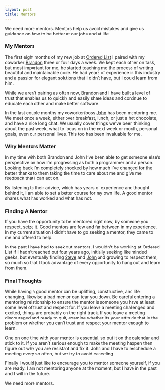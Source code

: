```yaml
---
layout: post
title: Mentors
---
```


We need more mentors. Mentors help us avoid mistakes and give us
guidance on how to be better at our jobs and at life.

### My Mentors

The first eight months of my new job at [Ordered
List](http://orderedlist.com) I paired with my coworker
[Brandon](http://twitter.com/bkeepers) three or four days a week. We
kept each other on task, but most important for me, he started teaching
me the process of writing beautiful and maintainable code. He had years
of experience in this industry and a passion for elegant solutions that
I didn’t have, but I could learn from him.

While we aren’t pairing as often now, Brandon and I have built a level
of trust that enables us to quickly and easily share ideas and continue
to educate each other and make better software.

In the last couple months my coworker/boss
[John](http://twitter.com/jnunemaker) has been mentoring me. We meet
once a week, either over breakfast, lunch, or just a hot chocolate, and
have a nice long chat. We usually cover things we’ve been thinking about
the past week, what to focus on in the next week or month, personal
goals, even our personal lives. This too has been invaluable for me.

### Why Mentors Matter

In my time with both Brandon and John I’ve been able to get someone
else’s perspective on how I’m progressing as both a programmer and a
person. Looking back I’m completely shocked by how much I’ve changed for
the better thanks to them taking the time to care about me and give me
feedback that I can act on.

By listening to their advice, which has years of experience and thought
behind it, I am able to set a better course for my own life. A good
mentor shares what has worked and what has not.

### Finding A Mentor

If you have the opportunity to be mentored right now, by someone you
respect, seize it. Good mentors are few and far between in my
experience. In my current situation I didn’t have to go seeking a
mentor, they came to me and offered to help.

In the past I have had to seek out mentors. I wouldn’t be working at
Ordered List if I hadn’t reached out four years ago, initially seeking
like minded geeks, but eventually finding
[Steve](http://twitter.com/orderedlist) and
[John](http://twitter.com/jnunemaker) and growing to respect them, so
much so that I took advantage of every opportunity to hang out and learn
from them.

### Final Thoughts

While having a good mentor can be uplifting, constructive, and life
changing, likewise a bad mentor can tear you down. Be careful entering a
mentoring relationship to ensure the mentor is someone you have at least
some level of trust and respect for. If you leave a meeting challenged
and excited, things are probably on the right track. If you leave a
meeting discouraged and ready to quit, examine whether its your attitude
that is the problem or whether you can’t trust and respect your mentor
enough to learn.

One on one time with your mentor is essential, so put it on the calendar
and stick to it. If you aren’t serious enough to make the meeting happen
then figure out why you are resistant and fix it. John and I have to
reschedule a meeting every so often, but we try to avoid canceling.

Finally I would just like to encourage you to mentor someone yourself,
if you are ready. I am not mentoring anyone at the moment, but I have in
the past and I will in the future.

We need more mentors.
